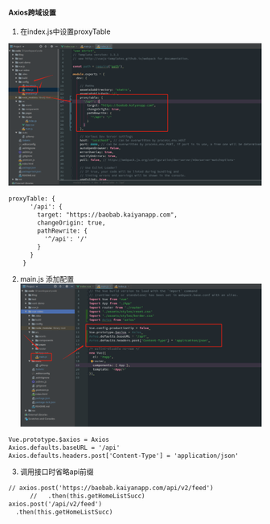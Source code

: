 ####  Axios跨域设置

1. 在index.js中设置proxyTable

![images](https://github.com/bihtyu/Blog/blob/master/images/axios%E8%B7%A8%E5%9F%9F_01.png)
```
proxyTable: {
      '/api': {
        target: "https://baobab.kaiyanapp.com",
        changeOrigin: true,
        pathRewrite: {
          '^/api': '/'
        }
      }
    }
```

2. main.js 添加配置
![images](https://github.com/bihtyu/Blog/blob/master/images/axios%E8%B7%A8%E5%9F%9F_02.png)
```
Vue.prototype.$axios = Axios
Axios.defaults.baseURL = '/api'
Axios.defaults.headers.post['Content-Type'] = 'application/json'
```

3. 调用接口时省略api前缀
```
// axios.post('https://baobab.kaiyanapp.com/api/v2/feed')
      //   .then(this.getHomeListSucc)
axios.post('/api/v2/feed')
  .then(this.getHomeListSucc)
```

